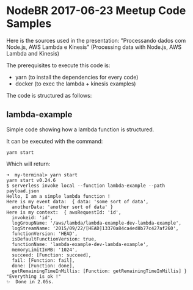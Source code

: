 # NodeBR 2017-06-23 Meetup Code Samples

Here is the sources used in the presentation: "Processando dados com Node.js, AWS Lambda e Kinesis" (Processing data with Node.js, AWS Lambda and Kinesis)

The prerequisites to execute this code is:
- yarn (to install the dependencies for every code)
- docker (to exec the lambda + kinesis examples)

The code is structured as follows:

## lambda-example

Simple code showing how a lambda function is structured.

It can be executed with the command:

````
yarn start
````

Which will return:

`````
➜  my-terminal> yarn start
yarn start v0.24.6
$ serverless invoke local --function lambda-example --path payload.json
Hello, I am a simple lambda function !
Here is my event data:  { data: 'some sort of data',
  anotherData: 'another sort of data' }
Here is my context:  { awsRequestId: 'id',
  invokeid: 'id',
  logGroupName: '/aws/lambda/lambda-example-dev-lambda-example',
  logStreamName: '2015/09/22/[HEAD]13370a84ca4ed8b77c427af260',
  functionVersion: 'HEAD',
  isDefaultFunctionVersion: true,
  functionName: 'lambda-example-dev-lambda-example',
  memoryLimitInMB: '1024',
  succeed: [Function: succeed],
  fail: [Function: fail],
  done: [Function: done],
  getRemainingTimeInMillis: [Function: getRemainingTimeInMillis] }
"Everything is ok !"
✨  Done in 2.05s.
`````
